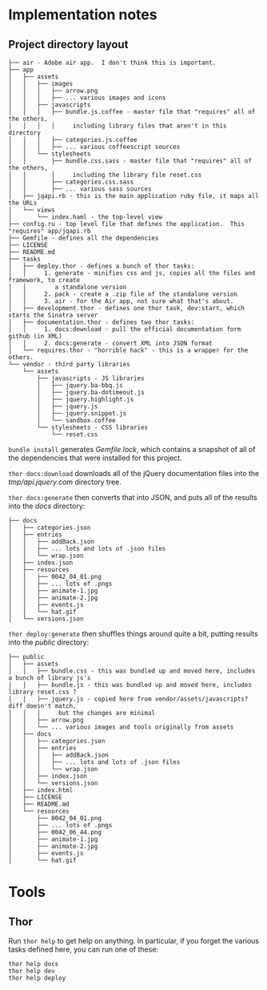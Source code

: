 ﻿# Implementation notes

## Project directory layout

```
├── air - Adobe air app.  I don't think this is important.
├── app
│   ├── assets
│   │   ├── images
│   │   │   ├── arrow.png
│   │   │   ├── ... various images and icons
│   │   ├── javascripts
│   │   │   ├── bundle.js.coffee - master file that "requires" all of the others,
│   │   │   │     including library files that aren't in this directory
│   │   │   ├── categories.js.coffee
│   │   │   ├── ... various coffeescript sources
│   │   └── stylesheets
│   │       ├── bundle.css.sass - master file that "requires" all of the others,
│   │       │     including the library file reset.css
│   │       ├── categories.css.sass
│   │       ├── ... various sass sources
│   ├── jqapi.rb - this is the main application ruby file, it maps all the URLs
│   └── views
│       └── index.haml - the top-level view
├── config.ru - top level file that defines the application.  This "requires" app/jqapi.rb
├── Gemfile - defines all the dependencies
├── LICENSE
├── README.md
├── tasks
│   ├── deploy.thor - defines a bunch of thor tasks:
│   │     1. generate - minifies css and js, copies all the files and framework, to create
│   │        a standalone version
│   │     2. pack - create a .zip file of the standalone version
│   │     3. air - for the Air app, not sure what that's about.
│   ├── development.thor - defines one thor task, dev:start, which starts the Sinatra server
│   ├── documentation.thor - defines two thor tasks:
│   │     1. docs:download - pull the official documentation form github (in XML)
│   │     2. docs:generate - convert XML into JSON format
│   └── requires.thor - "horrible hack" - this is a wrapper for the others.
└── vendor - third party libraries
    └── assets
        ├── javascripts - JS libraries
        │   ├── jquery.ba-bbq.js
        │   ├── jquery.ba-dotimeout.js
        │   ├── jquery.highlight.js
        │   ├── jquery.js
        │   ├── jquery.snippet.js
        │   └── sandbox.coffee
        └── stylesheets - CSS libraries
            └── reset.css
```

`bundle install` generates *Gemfile.lock*, which contains a snapshot of all of the
dependencies that were installed for this project.

`thor docs:download` downloads all of the jQuery documentation files into the
*tmp/api.jquery.com* directory tree.

`thor docs:generate` then converts that into JSON, and puts all of the results into
the *docs* directory:

```
├── docs
│   ├── categories.json
│   ├── entries
│   │   ├── addBack.json
│   │   ├── ... lots and lots of .json files
│   │   └── wrap.json
│   ├── index.json
│   ├── resources
│   │   ├── 0042_04_01.png
│   │   ├── ... lots of .pngs
│   │   ├── animate-1.jpg
│   │   ├── animate-2.jpg
│   │   ├── events.js
│   │   └── hat.gif
│   └── versions.json
```

`thor deploy:generate` then shuffles things around quite a bit, putting results into the
*public* directory:

```
├── public
│   ├── assets
│   │   ├── bundle.css - this was bundled up and moved here, includes a bunch of library js's
│   │   ├── bundle.js - this was bundled up and moved here, includes library reset.css ?
│   │   ├── jquery.js - copied here from vendor/assets/javascripts?  diff doesn't match,
│   │   │     but the changes are minimal
│   │   ├── arrow.png
│   │   └── ... various images and tools originally from assets
│   ├── docs
│   │   ├── categories.json
│   │   ├── entries
│   │   │   ├── addBack.json
│   │   │   ├── ... lots and lots of .json files
│   │   │   └── wrap.json
│   │   ├── index.json
│   │   └── versions.json
│   ├── index.html
│   ├── LICENSE
│   ├── README.md
│   └── resources
│       ├── 0042_04_01.png
│       ├── ... lots of .pngs
│       ├── 0042_06_44.png
│       ├── animate-1.jpg
│       ├── animate-2.jpg
│       ├── events.js
│       └── hat.gif
```



# Tools

## Thor

Run `thor help` to get help on anything.  In particular, if you forget the various tasks
defined here, you can run one of these:

```
thor help docs
thor help dev
thor help deploy
```

